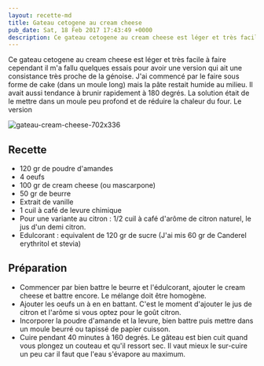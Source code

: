 ```yaml
---
layout: recette-md
title: Gateau cetogene au cream cheese
pub_date: Sat, 18 Feb 2017 17:43:49 +0000
description: Ce gateau cetogene au cream cheese est léger et très facile à faire
---
```


Ce gateau cetogene au cream cheese est léger et très facile à faire cependant il m'a fallu quelques essais pour avoir une version qui ait une consistance très proche de la génoise. J'ai commencé par le faire sous forme de cake (dans un moule long) mais la pâte restait humide au milieu. Il avait aussi tendance à brunir rapidement à 180 degrés. La solution était de le mettre dans un moule peu profond et de réduire la chaleur du four. Le version 

![gateau-cream-cheese-702x336](../assets/images/gateau-cream-cheese-702x336.jpg)

## Recette

- 120 gr de poudre d'amandes
- 4 oeufs
- 100 gr de cream cheese (ou mascarpone)
- 50 gr de beurre
- Extrait de vanille
- 1 cuil à café de levure chimique
- Pour une variante au citron : 1/2 cuil à café d'arôme de citron naturel, le jus d'un demi citron. 
- Edulcorant : equivalent de 120 gr de sucre (J'ai mis 60 gr de Canderel erythritol et stevia)

## Préparation

- Commencer par bien battre le beurre et l'édulcorant, ajouter le cream cheese et battre encore. Le mélange doit être homogène.
- Ajouter les oeufs un à en en battant. C'est le moment d'ajouter le jus de citron et l'arôme si vous optez pour le goût citron.
- Incorporer la poudre d'amande et la levure, bien battre puis mettre dans un moule beurré ou tapissé de papier cuisson.
- Cuire pendant 40 minutes à 160 degrés. Le gâteau est bien cuit quand vous plongez un couteau et qu'il ressort sec. Il vaut mieux le sur-cuire un peu car il faut que l'eau s'évapore au maximum. 

